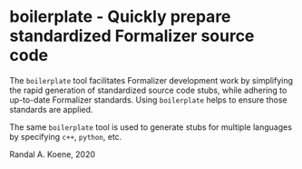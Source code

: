 # boilerplate - Quickly prepare standardized Formalizer source code

The `boilerplate` tool facilitates Formalizer development work by simplifying the rapid generation of standardized source code stubs, while adhering to up-to-date Formalizer standards. Using `boilerplate` helps to ensure those standards are applied.

The same `boilerplate` tool is used to generate stubs for multiple languages by specifying `c++`, `python`, etc.

Randal A. Koene, 2020
